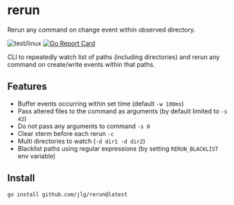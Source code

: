 rerun
=====

Rerun any command on change event within observed directory.

![test/linux](https://github.com/jlg/rerun/actions/workflows/go.yml/badge.svg) [![Go Report Card](https://goreportcard.com/badge/github.com/jlg/rerun)](https://goreportcard.com/report/github.com/jlg/rerun)

CLI to repeatedly watch list of paths (including directories) and rerun any command on create/write events within that paths.

Features
--------
- Buffer events occurring within set time (default `-w 100ms`)
- Pass altered files to the command as arguments (by default limited to `-s 42`)
- Do not pass any arguments to command `-s 0`
- Clear xterm before each rerun `-c`
- Multi directories to watch (`-d dir1 -d dir2`)
- Blacklist paths using regular expressions (by  setting `RERUN_BLACKLIST` env variable)

Install
-------
```sh
go install github.com/jlg/rerun@latest
```
